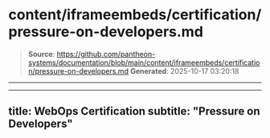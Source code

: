 # content/iframeembeds/certification/pressure-on-developers.md

> **Source**: https://github.com/pantheon-systems/documentation/blob/main/content/iframeembeds/certification/pressure-on-developers.md
> **Generated**: 2025-10-17 03:20:18

---

---
title: WebOps Certification
subtitle: "Pressure on Developers"
---

<Partial file="certification-guide/pressure-on-developers.md" />
